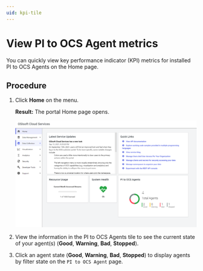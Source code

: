 ```yaml
---
uid: kpi-tile
---
```


# View PI to OCS Agent metrics

You can quickly view key performance indicator (KPI) metrics for installed PI to OCS Agents on the Home page.

## Procedure

1. Click **Home** on the menu. 

   **Result:** The portal Home page opens.

   ![](../../images/kpi-tile.png)

1. View the information in the PI to OCS Agents tile to see the current state of your agent(s) (**Good**, **Warning**, **Bad**, **Stopped**).

1. Click an agent state (**Good**, **Warning**, **Bad**, **Stopped**) to display agents by filter state on the `PI to OCS Agent` page.
  